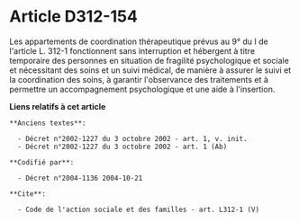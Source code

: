 # Article D312-154

Les appartements de coordination thérapeutique prévus au 9° du I de l'article L. 312-1 fonctionnent sans interruption et
hébergent à titre temporaire des personnes en situation de fragilité psychologique et sociale et nécessitant des soins et un
suivi médical, de manière à assurer le suivi et la coordination des soins, à garantir l'observance des traitements et à
permettre un accompagnement psychologique et une aide à l'insertion.

**Liens relatifs à cet article**

	**Anciens textes**:

	  - Décret n°2002-1227 du 3 octobre 2002 - art. 1, v. init.
	  - Décret n°2002-1227 du 3 octobre 2002 - art. 1 (Ab)

	**Codifié par**:

	  - Décret n°2004-1136 2004-10-21

	**Cite**:

	  - Code de l'action sociale et des familles - art. L312-1 (V)

